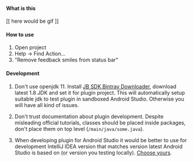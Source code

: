 
#### What is this

[[ here would be gif ]]


#### How to use

1. Open project
2. Help -> Find Action...
3. "Remove feedback smiles from status bar"


#### Development

1. Don't use openjdk 11.
Install [JB SDK Bintray Downloader](https://intellij-support.jetbrains.com/hc/en-us/articles/206544879),
download latest 1.8 JDK and set it for plugin project. This will automatically setup suitable jdk
 to test plugin in sandboxed Android Studio. Otherwise you will have all kind of issues.

2. Don't trust documentation about plugin development. Despite misleading official tutorials,
classes should be placed inside packages, don't place them on top level (`/main/java/some.java`).

3. When developing plugin for Android Studio it would be better to use for development IntelliJ IDEA version
that matches version latest Android Studio is based on (or version you testing locally).
[Choose yours](https://www.jetbrains.com/intellij-repository/releases).

